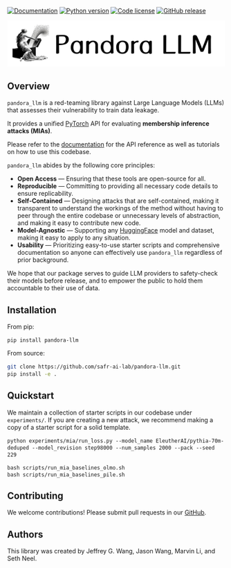 <a href="https://pandora-llm.readthedocs.io/en/latest/"><img alt="Documentation" src="https://img.shields.io/website?url=https%3A%2F%2Fpandora-llm.readthedocs.io%2Fen%2Flatest%2F&up_message=sphinx&label=docs&color=blue"></a>
<a href="https://pypi.org/project/pandora-llm/"><img alt="Python version" src="https://img.shields.io/python/required-version-toml?tomlFilePath=https%3A%2F%2Fraw.githubusercontent.com%2Fsafr-ai-lab%2Fpandora_llm%2Frefs%2Fheads%2Fmain%2Fpyproject.toml&color=green"></a>
<a href="https://github.com/safr-ai-lab/pandora_llm/blob/main/LICENSE.txt"><img alt="Code license" src="https://img.shields.io/github/license/safr-ai-lab/pandora_llm?color=blue"></a>
<a href="https://github.com/safr-ai-lab/pandora_llm/releases"><img alt="GitHub release" src="https://img.shields.io/github/v/release/safr-ai-lab/pandora_llm?color=green"></a>

<p align="center">
   <img src="docs/source/assets/pandora_llm_title.png" alt="drawing" width="600"/>
</p>

## Overview

`pandora_llm` is a red-teaming library against Large Language Models (LLMs) that assesses their vulnerability to train data leakage.

It provides a unified [PyTorch](https://pytorch.org/) API for evaluating **membership inference attacks (MIAs)**.

Please refer to the [documentation](https://pandora-llm.readthedocs.io/en/latest/) for the API reference as well as tutorials on how to use this codebase.

`pandora_llm` abides by the following core principles:

- **Open Access** — Ensuring that these tools are open-source for all.
- **Reproducible** — Committing to providing all necessary code details to ensure replicability.
- **Self-Contained** — Designing attacks that are self-contained, making it transparent to understand the workings of the method without having to peer through the entire codebase or unnecessary levels of abstraction, and making it easy to contribute new code.
- **Model-Agnostic** — Supporting any [HuggingFace](https://huggingface.co/) model and dataset, making it easy to apply to any situation.
- **Usability** — Prioritizing easy-to-use starter scripts and comprehensive documentation so anyone can effectively use `pandora_llm` regardless of prior background.

We hope that our package serves to guide LLM providers to safety-check their models before release, and to empower the public to hold them accountable to their use of data.

## Installation

From pip:
```
pip install pandora-llm
```

From source:

```bash
git clone https://github.com/safr-ai-lab/pandora-llm.git
pip install -e .
```

## Quickstart
We maintain a collection of starter scripts in our codebase under ``experiments/``. If you are creating a new attack, we recommend making a copy of a starter script for a solid template.

```
python experiments/mia/run_loss.py --model_name EleutherAI/pythia-70m-deduped --model_revision step98000 --num_samples 2000 --pack --seed 229
```

```
bash scripts/run_mia_baselines_olmo.sh
bash scripts/run_mia_baselines_pile.sh
```

## Contributing
We welcome contributions! Please submit pull requests in our [GitHub](https://github.com/safr-ai-lab/pandora-llm).


## Authors

This library was created by Jeffrey G. Wang, Jason Wang, Marvin Li, and Seth Neel.
